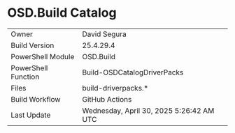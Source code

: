 ﻿# OSD.Build Catalog

| | |
|-|-|
| Owner | David Segura |
| Build Version | 25.4.29.4 |
| PowerShell Module | OSD.Build |
| PowerShell Function | Build-OSDCatalogDriverPacks |
| Files | build-driverpacks.* |
| Build Workflow | GitHub Actions |
| Last Update | Wednesday, April 30, 2025 5:26:42 AM UTC |
